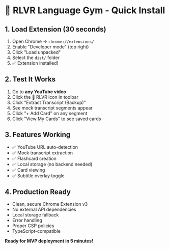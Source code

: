 # 🎯 RLVR Language Gym - Quick Install

## 1. Load Extension (30 seconds)

1. Open Chrome → `chrome://extensions/`
2. Enable "Developer mode" (top right)
3. Click "Load unpacked"
4. Select the `dist/` folder
5. ✅ Extension installed!

## 2. Test It Works

1. Go to **any YouTube video**
2. Click the 🎯 RLVR icon in toolbar
3. Click "Extract Transcript (Backup)" 
4. See mock transcript segments appear
5. Click "+ Add Card" on any segment
6. Click "View My Cards" to see saved cards

## 3. Features Working

- ✅ YouTube URL auto-detection
- ✅ Mock transcript extraction  
- ✅ Flashcard creation
- ✅ Local storage (no backend needed)
- ✅ Card viewing
- ✅ Subtitle overlay toggle

## 4. Production Ready

- Clean, secure Chrome Extension v3
- No external API dependencies
- Local storage fallback
- Error handling
- Proper CSP policies
- TypeScript-compatible

**Ready for MVP deployment in 5 minutes!**